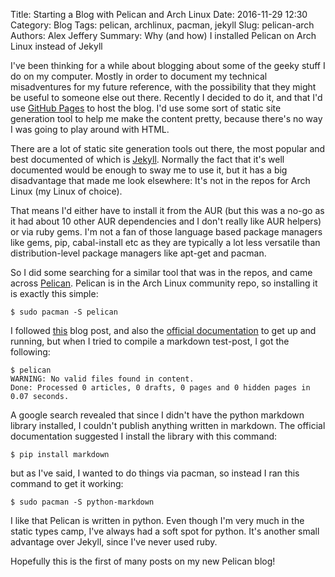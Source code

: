 Title: Starting a Blog with Pelican and Arch Linux
Date: 2016-11-29 12:30
Category: Blog
Tags: pelican, archlinux, pacman, jekyll
Slug: pelican-arch
Authors: Alex Jeffery
Summary: Why (and how) I installed Pelican on Arch Linux instead of Jekyll

I've been thinking for a while about blogging about some of the geeky stuff I do on my computer. Mostly in order to document my technical misadventures for my future reference, with the possibility that they might be useful to someone else out there. Recently I decided to do it, and that I'd use [GitHub Pages](https://pages.github.com/) to host the blog. I'd use some sort of static site generation tool to help me make the content pretty, because there's no way I was going to play around with HTML.

There are a lot of static site generation tools out there, the most popular and best documented of which is [Jekyll](https://jekyllrb.com/). Normally the fact that it's well documented would be enough to sway me to use it, but it has a big disadvantage that made me look elsewhere: It's not in the repos for Arch Linux (my Linux of choice). 

That means I'd either have to install it from the AUR (but this was a no-go as it had about 10 other AUR dependencies and I don't really like AUR helpers) or via ruby gems. I'm not a fan of those language based package managers like gems, pip, cabal-install etc as they are typically a lot less versatile than distribution-level package managers like apt-get and pacman.

So I did some searching for a similar tool that was in the repos, and came across [Pelican](http://blog.getpelican.com/). Pelican is in the Arch Linux community repo, so installing it is exactly this simple:

    $ sudo pacman -S pelican

I followed [this](http://mathamy.com/migrating-to-github-pages-using-pelican.html) blog post, and also the [official documentation](http://docs.getpelican.com/en/3.6.3/index.html) to get up and running, but when I tried to compile a markdown test-post, I got the following:

    $ pelican
    WARNING: No valid files found in content.
    Done: Processed 0 articles, 0 drafts, 0 pages and 0 hidden pages in 0.07 seconds.

A google search revealed that since I didn't have the python markdown library installed, I couldn't publish anything written in markdown. The official documentation suggested I install the library with this command:

    $ pip install markdown

but as I've said, I wanted to do things via pacman, so instead I ran this command to get it working:

    $ sudo pacman -S python-markdown

I like that Pelican is written in python. Even though I'm very much in the static types camp, I've always had a soft spot for python. It's another small advantage over Jekyll, since I've never used ruby.

Hopefully this is the first of many posts on my new Pelican blog!
